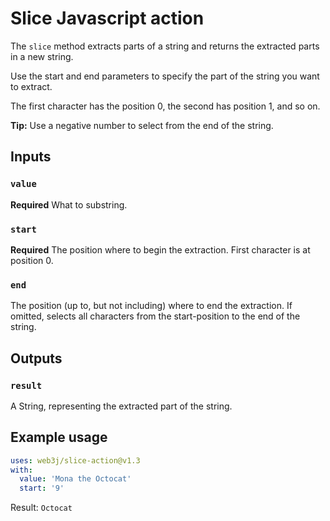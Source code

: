 # Slice Javascript action

The `slice` method extracts parts of a string and returns the extracted parts in a new string.

Use the start and end parameters to specify the part of the string you want to extract.

The first character has the position 0, the second has position 1, and so on.

**Tip:** Use a negative number to select from the end of the string.

## Inputs

### `value`

**Required** What to substring.

### `start`

**Required** The position where to begin the extraction. First character is at position 0.

### `end`

The position (up to, but not including) where to end the extraction. If omitted, selects all characters from the start-position to the end of the string.

## Outputs

### `result`

A String, representing the extracted part of the string.

## Example usage

```yaml
uses: web3j/slice-action@v1.3
with:
  value: 'Mona the Octocat'
  start: '9'
```

Result: `Octocat`
